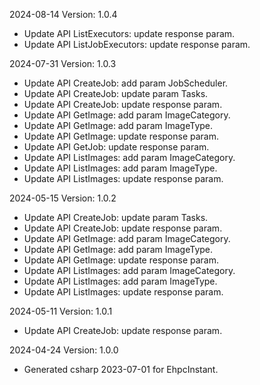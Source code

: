 2024-08-14 Version: 1.0.4
- Update API ListExecutors: update response param.
- Update API ListJobExecutors: update response param.


2024-07-31 Version: 1.0.3
- Update API CreateJob: add param JobScheduler.
- Update API CreateJob: update param Tasks.
- Update API CreateJob: update response param.
- Update API GetImage: add param ImageCategory.
- Update API GetImage: add param ImageType.
- Update API GetImage: update response param.
- Update API GetJob: update response param.
- Update API ListImages: add param ImageCategory.
- Update API ListImages: add param ImageType.
- Update API ListImages: update response param.


2024-05-15 Version: 1.0.2
- Update API CreateJob: update param Tasks.
- Update API CreateJob: update response param.
- Update API GetImage: add param ImageCategory.
- Update API GetImage: add param ImageType.
- Update API GetImage: update response param.
- Update API ListImages: add param ImageCategory.
- Update API ListImages: add param ImageType.
- Update API ListImages: update response param.


2024-05-11 Version: 1.0.1
- Update API CreateJob: update response param.


2024-04-24 Version: 1.0.0
- Generated csharp 2023-07-01 for EhpcInstant.

